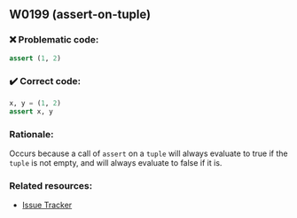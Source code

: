 ## W0199 (assert-on-tuple)

### :x: Problematic code:

```python
assert (1, 2)
```

### :heavy_check_mark: Correct code:

```python
x, y = (1, 2)
assert x, y
```

### Rationale:

Occurs because a call of `assert` on a `tuple` will always evaluate to true if the `tuple`
is not empty, and will always evaluate to false if it is.

### Related resources:

- [Issue Tracker](https://github.com/PyCQA/pylint/issues?q=is%3Aissue+%22assert-on-tuple%22+OR+%22W0199%22)
